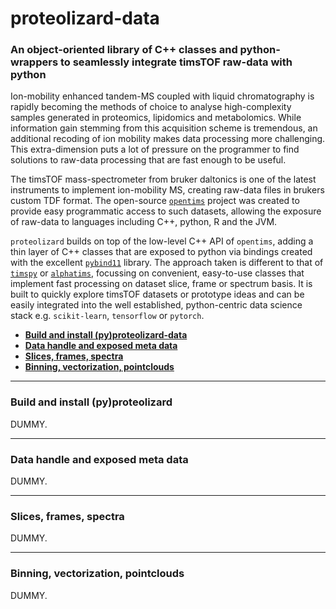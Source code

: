 # proteolizard-data
### An object-oriented library of C++ classes and python-wrappers to seamlessly integrate timsTOF raw-data with python

Ion-mobility enhanced tandem-MS coupled with liquid chromatography is rapidly becoming the methods of 
choice to analyse high-complexity samples generated in proteomics, lipidomics and metabolomics.
While information gain stemming from this acquisition scheme is tremendous, an additional recoding of 
ion mobility makes data processing more challenging. This extra-dimension puts a lot of pressure on the 
programmer to find solutions to raw-data processing that are fast enough to be useful.

The timsTOF mass-spectrometer from bruker daltonics is one of the latest instruments to implement
ion-mobility MS, creating raw-data files in brukers custom TDF format. 
The open-source [`opentims`](https://github.com/michalsta/opentims) project was created to provide 
easy programmatic access to such datasets, allowing the exposure of raw-data to languages including C++, 
python, R and the JVM.

`proteolizard` builds on top of the low-level C++ API of `opentims`, adding a thin layer of C++ classes that 
are exposed to python via bindings created with the excellent [`pybind11`](https://github.com/pybind/pybind11) 
library. The approach taken is different to that of [`timspy`](https://github.com/MatteoLacki/timspy) 
or [`alphatims`](https://github.com/MannLabs/alphatims), focussing on convenient, easy-to-use
classes that implement fast processing on dataset slice, frame or spectrum basis. It is built to 
quickly explore timsTOF datasets or prototype ideas and can be easily integrated into the well 
established, python-centric data science stack e.g. `scikit-learn`, `tensorflow` or `pytorch`.


* [**Build and install (py)proteolizard-data**](#build-and-install-pyproteolizard)
* [**Data handle and exposed meta data**](#data-handle-and-exposed-meta-data)
* [**Slices, frames, spectra**](#slices-frames-spectra)
* [**Binning, vectorization, pointclouds**](#binning-vectorization-pointclouds)

---
### Build and install (py)proteolizard
DUMMY.

---
### Data handle and exposed meta data
DUMMY.

---
### Slices, frames, spectra
DUMMY.

---
### Binning, vectorization, pointclouds
DUMMY.